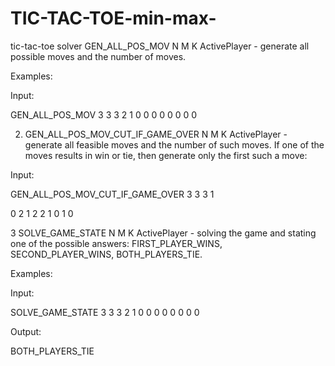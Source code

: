 # TIC-TAC-TOE-min-max-
tic-tac-toe solver
GEN_ALL_POS_MOV N M K ActivePlayer - generate all possible moves and the number of moves.

Examples:

Input:

GEN_ALL_POS_MOV 3 3 3 2
1 0 0
0 0 0
0 0 0

2. GEN_ALL_POS_MOV_CUT_IF_GAME_OVER N M K ActivePlayer - generate all feasible moves and the number of such moves. If one of the moves results in win or tie, then generate only the first such a move:

Input:

GEN_ALL_POS_MOV_CUT_IF_GAME_OVER 3 3 3 1

0 2 1
2 2 1
0 1 0

3 SOLVE_GAME_STATE N M K ActivePlayer - solving the game and stating one of the possible answers: FIRST_PLAYER_WINS, SECOND_PLAYER_WINS, BOTH_PLAYERS_TIE.

Examples:

Input:

SOLVE_GAME_STATE 3 3 3 2
1 0 0
0 0 0
0 0 0

Output:

BOTH_PLAYERS_TIE
